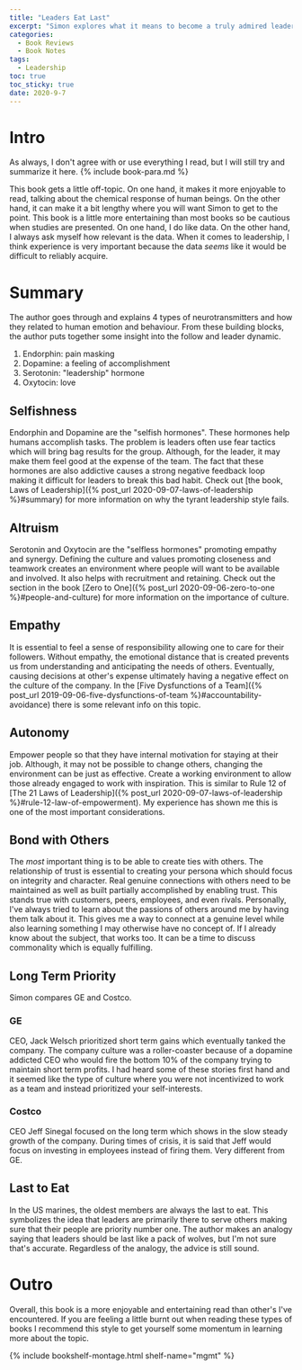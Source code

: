 ```yaml
---
title: "Leaders Eat Last" 
excerpt: "Simon explores what it means to become a truly admired leader"
categories:
  - Book Reviews
  - Book Notes
tags:
  - Leadership
toc: true
toc_sticky: true
date: 2020-9-7
---
```

# Intro
As always, I don't agree with or use everything I read, but I will still try and summarize it here. {% include book-para.md %}

This book gets a little off-topic. On one hand, it makes it more enjoyable to read, talking about the chemical response of human beings. On the other hand, it can make it a bit lengthy where you will want Simon to get to the point. This book is a little more entertaining than most books so be cautious when studies are presented. On one hand, I do like data. On the other hand, I always ask myself how relevant is the data. When it comes to leadership, I think experience is very important because the data *seems* like it would be difficult to reliably acquire.

# Summary
The author goes through and explains 4 types of neurotransmitters and how they related to human emotion and behaviour. From these building blocks, the author puts together some insight into the follow and leader dynamic.
1. Endorphin: pain masking
2. Dopamine: a feeling of accomplishment
3. Serotonin: "leadership" hormone
4. Oxytocin: love

## Selfishness
Endorphin and Dopamine are the "selfish hormones". These hormones help humans accomplish tasks. The problem is leaders often use fear tactics which will bring bag results for the group. Although, for the leader, it may make them feel good at the expense of the team. The fact that these hormones are also addictive causes a strong negative feedback loop making it difficult for leaders to break this bad habit. Check out [the book, Laws of Leadership]({% post_url 2020-09-07-laws-of-leadership %}#summary) for more information on why the tyrant leadership style fails.

## Altruism
Serotonin and Oxytocin are the "selfless hormones" promoting empathy and synergy. Defining the culture and values promoting closeness and teamwork creates an environment where people will want to be available and involved. It also helps with recruitment and retaining. Check out the section in the book [Zero to One]({% post_url 2020-09-06-zero-to-one %}#people-and-culture) for more information on the importance of culture.

## Empathy
It is essential to feel a sense of responsibility allowing one to care for their followers. Without empathy, the emotional distance that is created prevents us from understanding and anticipating the needs of others. Eventually, causing decisions at other's expense ultimately having a negative effect on the culture of the company. In the [Five Dysfunctions of a Team]({% post_url 2019-09-06-five-dysfunctions-of-team %}#accountability-avoidance) there is some relevant info on this topic.

## Autonomy
Empower people so that they have internal motivation for staying at their job. Although, it may not be possible to change others, changing the environment can be just as effective. Create a working environment to allow those already engaged to work with inspiration. This is similar to Rule 12 of [The 21 Laws of Leadership]({% post_url 2020-09-07-laws-of-leadership %}#rule-12-law-of-empowerment). My experience has shown me this is one of the most important considerations.

## Bond with Others
The *most* important thing is to be able to create ties with others. The relationship of trust is essential to creating your persona which should focus on integrity and character. Real genuine connections with others need to be maintained as well as built partially accomplished by enabling trust. This stands true with customers, peers, employees, and even rivals. Personally, I've always tried to learn about the passions of others around me by having them talk about it. This gives me a way to connect at a genuine level while also learning something I may otherwise have no concept of. If I already know about the subject, that works too. It can be a time to discuss commonality which is equally fulfilling.

## Long Term Priority
Simon compares GE and Costco. 
### GE
CEO, Jack Welsch prioritized short term gains which eventually tanked the company. The company culture was a roller-coaster because of a dopamine addicted CEO who would fire the bottom 10% of the company trying to maintain short term profits. I had heard some of these stories first hand and it seemed like the type of culture where you were not incentivized to work as a team and instead prioritized your self-interests.

### Costco
CEO Jeff Sinegal focused on the long term which shows in the slow steady growth of the company. During times of crisis, it is said that Jeff would focus on investing in employees instead of firing them. Very different from GE.

## Last to Eat
In the US marines, the oldest members are always the last to eat. This symbolizes the idea that leaders are primarily there to serve others making sure that their people are priority number one. The author makes an analogy saying that leaders should be last like a pack of wolves, but I'm not sure that's accurate. Regardless of the analogy, the advice is still sound.

# Outro
Overall, this book is a more enjoyable and entertaining read than other's I've encountered. If you are feeling a little burnt out when reading these types of books I recommend this style to get yourself some momentum in learning more about the topic.

{% include bookshelf-montage.html shelf-name="mgmt" %}